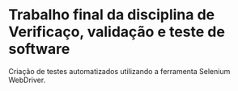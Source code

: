 # Trabalho final da disciplina de Verificaço, validação e teste de software

Criação de testes automatizados utilizando a ferramenta Selenium WebDriver.
